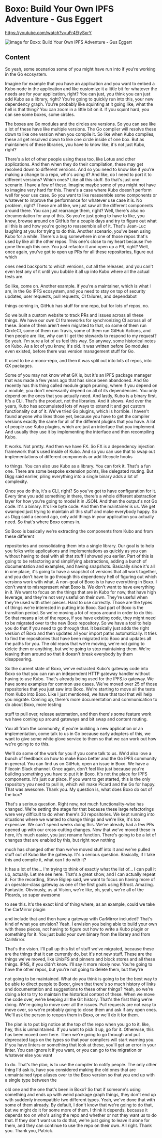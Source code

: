 
# Boxo: Build Your Own IPFS Adventure - Gus Eggert

<https://youtube.com/watch?v=uFr4EtySorY>

![image for Boxo: Build Your Own IPFS Adventure - Gus Eggert](/thing23/uFr4EtySorY.jpg)

## Content

So yeah, some scenarios some of you might have run into if you're working in the Go ecosystem.

Imagine for example that you have an application and you want to embed a Kubo node in the application and like customize it a little bit for whatever the needs are for your application, right? You can just, you think you can just add Kubo as a library, right?
You're going to quickly run into this, your new dependency graph.
You're probably like squinting at it going like, what the hell is that thing?
You can zoom in a little bit on it. If you squint hard, you can see some boxes, some circles.

The boxes are Go modules and the circles are versions. So you can see like a lot of these have like multiple versions.
The Go compiler will resolve these down to like one version when you compile it. So like when Kubo compiles, these all get resolved down to like one circle inside of one box.
But as maintainers of these libraries, you have to know like, it's not just Kubo, right?

There's a lot of other people using these too, like Lotus and other applications. And then when they do their compilation, these may get resolved down to different versions. And so you need to know like if you're making a change to a repo, who's using it? And like, do I need to port it to different versions? Which ones? Like all this stuff. So that's just one scenario. I have a few of these. Imagine maybe some of you might not have to imagine very hard for this. There's a case where Kubo doesn't perform well for your use case. So you want to like reassemble some components or whatever to improve the performance for whatever use case it is. No problem, right? These are all like, we just saw all the different components around there. You can just rearrange them, right? Well, there's also no documentation for any of this. So you're just going to have to like, you know, browse around on GitHub for a couple days and try to figure out what all this is and how you're going to reassemble all of it. That's Jean-Luc laughing at you for trying to do this.
Another scenario, you've been using Kubo for a while. There's a bug somewhere in one of those repos that's used by like all the other repos.
This one's close to my heart because I've gone through this one. You just refactor it and open up a PR, right? Well, once again, you've got to open up PRs for all these repositories, figure out which

ones need backports to which versions, cut all the releases, and you can't even test any of it until you bubble it all up into Kubo where all the actual tests are.

So like, come on. Another example. If you're a maintainer, which is what I am, in the Go IPFS ecosystem, and you need to stay on top of security updates, user requests, pull requests, CI failures, and dependabot

things coming in, GitHub has stuff for one repo, but for lots of repos, no.

So we built a custom website to track PRs and issues across all these things.
We have our own CI frameworks for synchronizing CI across all of these.
Some of them aren't even migrated to that, so some of them run CircleCI, some of them run Travis, some of them run GitHub Actions, and then people are like, why can't I get the stewards to respond to my request?
So yeah. I'm sure a lot of us feel this way. So anyway, some historical notes on Kubo. As a lot of you know, it's old. It was written before Go modules even existed, before there was version management stuff for Go.

It used to be a mono-repo, and then it was split out into lots of repos, into GX packages.

Some of you may not know what GX is, but it's an IPFS package manager that was made a few years ago that has since been abandoned.
And Go recently has this thing called module graph pruning, where if you depend on a module, you don't necessarily depend on all of its dependencies. You only depend on the ones that you actually need. And lastly, Kubo is a binary first. It's a CLI. That's the product, not the libraries. And it shows. And over the years, Kubo has accumulated lots of ways to extend it and get custom functionality out of it. We've tried Go plugins, which is horrible. I haven't found anyone who likes those yet, because you have to get the compiler versions exactly the same for all of the different plugins that you have. A lot of people use Kubo plugins, which are just an interface that you implement. And usually they use it by implementing the interface and then recompiling Kubo.

It works. Not pretty. And then we have FX. So FX is a dependency injection framework that's used inside of Kubo. And so you can use that to swap out implementations of different components or add lifecycle hooks

to things. You can also use Kubo as a library. You can fork it. That's a fun one. There are some bespoke extension points, like delegated routing.
But Digg said earlier, piling everything into a single binary adds a lot of complexity.

Once you do this, it's a CLI, right? So you've got to have configuration for it. Every time you add something in there, there's a whole different abstraction layer for how you're going to model it in JSON. And then the output's not Go code. It's a binary. It's like byte code. And then the maintainer is us. We get swamped just trying to maintain all this stuff and make everybody happy. So as Digg said a second ago, only add things in your application you actually need.
So that's where Boxo comes in.

So Boxo is basically we're extracting the components from Kubo and from these different

repositories and consolidating them into a single library. Our goal is to help you folks write applications and implementations as quickly as you can without having to deal with all that stuff I showed you earlier. Part of this is going to be refactoring and simplifying abstractions, adding a bunch of documentation and examples, and having snapshots. Basically since it's all in one place, it's going to have a snapshot of versions that all work together, and you don't have to go through this dependency hell of figuring out which versions work with what. A non-goal of Boxo is to have everything in Boxo.
I don't want to misrepresent what Boxo is. We don't want to have everything in it. We want to focus on the things that are in Kubo for now, that have high leverage, and they're not very useful on their own. They're useful when they're used with other pieces. Hard to use correctly. Those are the types of things we're interested in putting into Boxo.
Sad part of Boxo is the transition period. So we're moving a lot of repos around in order to do this. So that means a lot of the repos, if you have existing code, they might need to be migrated
over to the new Boxo repository. So we have a tool to help you do that if you need to go through that. It basically just adds the right version of Boxo and then updates all your import paths automatically. It tries to find the repositories that have been migrated into Boxo and updates all the paths for you. The old repos that we're moving, we're not going to delete them or anything, but we're going to stop maintaining them. We're leaving them around so that it doesn't break everybody by them disappearing.

So the current state of Boxo, we've extracted Kubo's gateway code into Boxo so that you can run an independent HTTP gateway handler without having to use Kubo.
That's already being used for the IPFS.io gateway. We have some examples for common use cases. We've moved over 25 of those repositories that you just saw into Boxo.
We're starting to move all the tests from Kubo into Boxo. Like I just mentioned, we have that tool that will help you migrate. Coming up, there's more documentation and communication to do about Boxo, more testing

stuff to pull over, release automation, and then there's some feature work we have coming
up around gateways and bit swap and content routing.

You all from the community, if you're building a new application or an implementation, come talk to us in Go because early adopters of this, we want to give some white glove service
to them so that we can work out how we're going to do this.

We'll do some of the work for you if you come talk to us. We'd also love a bunch of feedback on how to make Boxo better and the Go IPFS community
in general. You can find us on GitHub, open an issue in Boxo. We have a Filecoin Slack channel. Once again, don't feel like just because you're building something you have to put it in Boxo. It's not the place for IPFS components. It's just our place. If you want to get started, this is the only repository you need to pull in, which will make Picard and the Go for happy.
That was awesome. Thank you. My question is, what does Boxo do out of the box?

That's a serious question. Right now, not much functionality-wise has changed. We're setting the stage for that because these large refactorings were very difficult to
do when there's 30 repositories. We kept running into situations where we wanted to change things and we're like, it's too expensive. We can't spend weeks doing this. We've already had a few PRs opened up with our cross-cutting changes. Now that we've moved these in here, it's much easier, you just rename function.
There's going to be a lot of changes that are enabled by this, but right now nothing

much has changed other than we've moved stuff into it and we've pulled stuff out of Kubo like the gateway. It's a serious question. Basically, if I take this and compile it, what can I do with it?

It has a lot of the... I'm trying to think of exactly what the list of... I can pull it up, actually. Let me see here. That's a great show, and I can actually repeat it. For the recording, Steve Biglep said, we want to focus on having more of an operator-class
gateway as one of the first goals using Bifrost. Amazing. Fantastic. Obviously, us at Vision, we're like, oh, yeah, we're all of the Picards, so super awesome

to see this. It's the exact kind of thing where, as an example, could we take the CarMirror plugin

and include that and then have a gateway with CarMirror included? That's kind of what you envision? Yeah. I envision you being able to build your own with these pieces, not having to figure out how to write a Kubo plugin or something for it. You just build your own binary from the library and from CarMirror.

That's the vision. I'll pull up this list of stuff we've migrated, because these are the things that it can currently do, but it's not new stuff. These are the things we've moved, like UnixFS and pinners and block stores and all these
things. IPNS, if you didn't know. I'll say it more nicely now. You're going to have the other repos, but you're not going to delete them, but they're

not going to be maintained. What do you think is going to be the best way to be able to direct people to Boxer, given that there's so much history of links and documentation and suggestions to these
other things? Yeah, so we're doing a lot to try to maintain the historical context of these. When we move the code over, we're keeping all the Git history. That's the first thing we're doing. We're going to move over all the issues. Pull requests are not easy to move over, so we're probably going to close them and ask if any open ones. We'll ask the person to reopen them in Boxo, or we'll do it for them.

The plan is to put big notice at the top of the repo when you go to it, like, hey, this
is unmaintained. If you want to pick it up, go for it. Otherwise, this has been moved over here. Then we're going to go through and put deprecated tags on the types so that your compilers will
start warning you. If you have linters or something that look at these, you'll get an error in your linter.
You can ignore it if you want, or you can go to the migration or whatever else you want

to do. That's the plan, is to use the compiler to notify people. The only other thing I'd ask is, have you considered making the old ones that are unmaintained
type aliases over to the Boxo version so that you end up with a single type between the

old one and the one that's been in Boxo? So that if someone's using something and ends up with weird package graph things, they don't end up with suddenly incompatible two different types. Yeah, we've done that with some of them already. By default, I don't know that we're going to do that, but we might do it for some more
of them. I think it depends, because it depends too on who's using the repo and whether or not they want us to do that. If they don't want us to do that, we're just going to leave it alone for them, and they can continue to use the repo on their own. All right. Thank you. Thank you, Patrick.

